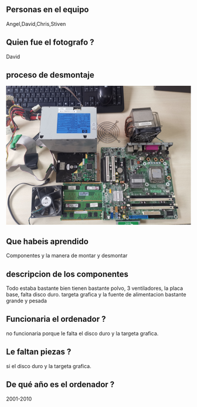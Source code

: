 ## Personas en el equipo

Angel,David,Chris,Stiven



## Quien fue el fotografo ?

David

## proceso de desmontaje

![](https://github.com/DavidMenCam/1er-trimestre/blob/main/IMG_20210929_124718_1.jpg)

## Que habeis aprendido

Componentes y la manera de montar y desmontar

## descripcion de los componentes

Todo estaba bastante bien tienen bastante polvo, 3 ventiladores, la placa base, falta disco duro. targeta grafica y la fuente de alimentacion bastante grande y pesada

## Funcionaria el ordenador ?

no funcionaria porque le falta el disco duro y la targeta grafica.

## Le faltan piezas ?

si el disco duro y la targeta grafica.

## De qué año es el ordenador ?

2001-2010
